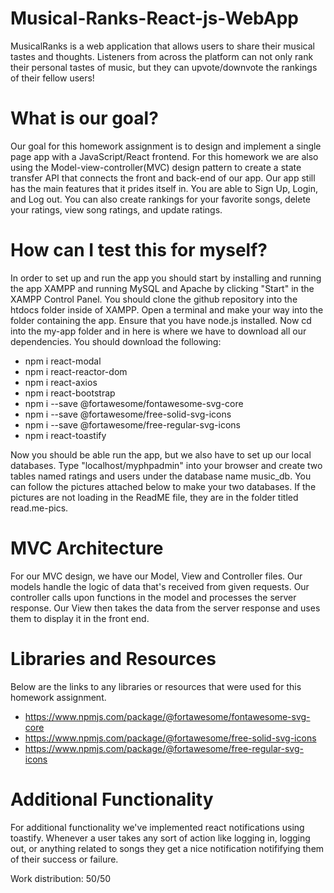 # Musical-Ranks-React-js-WebApp

MusicalRanks is a web application that allows users to share their musical tastes and thoughts. Listeners from across the platform can not only rank their personal tastes of music, but they can upvote/downvote the rankings of their fellow users!

# What is our goal?

Our goal for this homework assignment is to design and implement a single page app with a JavaScript/React frontend. For this homework we are also using the Model-view-controller(MVC) design pattern to create a state transfer API that connects the front
and back-end of our app. Our app still has the main features that it prides itself in. You are able to Sign Up, Login, and Log out. You can also create rankings for your favorite songs, delete your ratings, view song ratings, and update ratings.

# How can I test this for myself?

In order to set up and run the app you should start by installing and running the app XAMPP and running MySQL and Apache by clicking "Start" in the XAMPP Control Panel. You should clone the github repository into the htdocs folder inside of XAMPP. Open a terminal and make your way into the folder containing the app. Ensure that you have node.js installed. Now cd into the my-app folder and in here is where we have to download all our dependencies. You should download the following:

- npm i react-modal
- npm i react-reactor-dom
- npm i react-axios
- npm i react-bootstrap
- npm i --save @fortawesome/fontawesome-svg-core
- npm i --save @fortawesome/free-solid-svg-icons
- npm i --save @fortawesome/free-regular-svg-icons
- npm i react-toastify

Now you should be able run the app, but we also have to set up our local databases. Type "localhost/myphpadmin" into your browser and create two tables named ratings and users under the database name music_db. You can follow the pictures attached below to make your two databases. If the pictures are not loading in the ReadME file, they are in the folder titled read.me-pics.

# MVC Architecture

For our MVC design, we have our Model, View and Controller files. Our models handle the logic of data that's received from given requests. Our controller calls upon functions in the model and processes the server response. Our View then takes the data from the server response and uses them to display it in the front end.

# Libraries and Resources

Below are the links to any libraries or resources that were used for this homework assignment.

- https://www.npmjs.com/package/@fortawesome/fontawesome-svg-core
- https://www.npmjs.com/package/@fortawesome/free-solid-svg-icons
- https://www.npmjs.com/package/@fortawesome/free-regular-svg-icons

# Additional Functionality

For additional functionality we've implemented react notifications using toastify. Whenever a user takes any sort of action like logging in, logging out, or anything related to songs they get a nice notification notififying them of their success or failure.

Work distribution: 50/50
